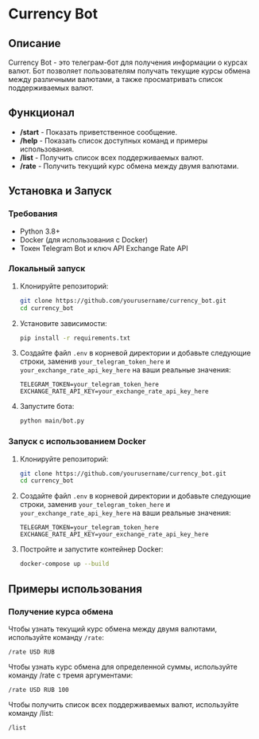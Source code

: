 # Currency Bot

## Описание

Currency Bot - это телеграм-бот для получения информации о курсах валют. Бот позволяет пользователям получать текущие курсы обмена между различными валютами, а также просматривать список поддерживаемых валют.

## Функционал

- **/start** - Показать приветственное сообщение.
- **/help** - Показать список доступных команд и примеры использования.
- **/list** - Получить список всех поддерживаемых валют.
- **/rate** - Получить текущий курс обмена между двумя валютами.

## Установка и Запуск

### Требования

- Python 3.8+
- Docker (для использования с Docker)
- Токен Telegram Bot и ключ API Exchange Rate API

### Локальный запуск

1. Клонируйте репозиторий:

    ```sh
    git clone https://github.com/yourusername/currency_bot.git
    cd currency_bot
    ```

2. Установите зависимости:

    ```sh
    pip install -r requirements.txt
    ```

3. Создайте файл `.env` в корневой директории и добавьте следующие строки, заменив `your_telegram_token_here` и `your_exchange_rate_api_key_here` на ваши реальные значения:

    ```env
    TELEGRAM_TOKEN=your_telegram_token_here
    EXCHANGE_RATE_API_KEY=your_exchange_rate_api_key_here
    ```

4. Запустите бота:

    ```sh
    python main/bot.py
    ```

### Запуск с использованием Docker

1. Клонируйте репозиторий:

    ```sh
    git clone https://github.com/yourusername/currency_bot.git
    cd currency_bot
    ```

2. Создайте файл `.env` в корневой директории и добавьте следующие строки, заменив `your_telegram_token_here` и `your_exchange_rate_api_key_here` на ваши реальные значения:

    ```env
    TELEGRAM_TOKEN=your_telegram_token_here
    EXCHANGE_RATE_API_KEY=your_exchange_rate_api_key_here
    ```

3. Постройте и запустите контейнер Docker:

    ```sh
    docker-compose up --build
    ```

## Примеры использования

### Получение курса обмена

Чтобы узнать текущий курс обмена между двумя валютами, используйте команду `/rate`:

```plaintext
/rate USD RUB
```

Чтобы узнать курс обмена для определенной суммы, используйте команду /rate с тремя аргументами:

```plaintext
/rate USD RUB 100
```

Чтобы получить список всех поддерживаемых валют, используйте команду /list:

```plaintext
/list
```